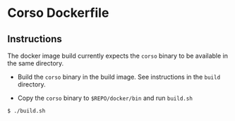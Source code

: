 # Corso Dockerfile

## Instructions

The docker image build currently expects the `corso` binary to be available in the same directory.

-  Build the `corso` binary in the build image. See instructions in the `build` directory.

- Copy the `corso` binary to `$REPO/docker/bin` and run `build.sh`

```
$ ./build.sh
```